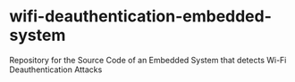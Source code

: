 # wifi-deauthentication-embedded-system
Repository for the Source Code of an Embedded System that detects Wi-Fi Deauthentication Attacks
